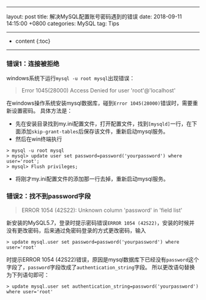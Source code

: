 ﻿---

layout: post
title:  解决MySQL配置账号密码遇到的错误
date:   2018-09-11 14:15:00 +0800
categories: MySQL
tag: Tips

---

* content
{:toc}


---------------------------------------


### 错误1：连接被拒绝
windows系统下运行`mysql -u root mysql`出现错误：

> Error 1045(28000) Access Denied for user 'root'@'localhost'

在windows操作系统安装mysql数据库，碰到`Error 1045(28000)`错误时，需要重新设置密码。
具体方法是：
 - 先在安装目录找到my.ini配置文件，打开配置文件，找到`[mysqld]`一行，在下面添加`skip-grant-tables`后保存该文件，重新启动mysql服务。
 - 然后在win终端执行

```
> mysql -u root mysql
> mysql> update user set password=password('yourpassword') where user='root';
> mysql> Flush privileges;
```
    
 - 将刚才my.ini配置文件的添加那一行去掉，重新启动mysql服务。

### 错误2：找不到password字段

> ERROR 1054 (42S22): Unknown column 'password' in 'field list'

新安装的MySQL5.7，登录时提示密码错误`ERROR 1054 (42S22)`，安装的时候并没有更改密码，后来通过免密码登录的方式更改密码，输入

```
> update mysql.user set password=password('yourpassword') where user='root'
```

时提示ERROR 1054 (42S22)错误，原因是mysql数据库下已经没有`password`这个字段了，`password`字段改成了`authentication_string`字段。
所以更改语句替换为下列语句即可：

```
> update mysql.user set authentication_string=password('yourpassword') where user='root'
```









